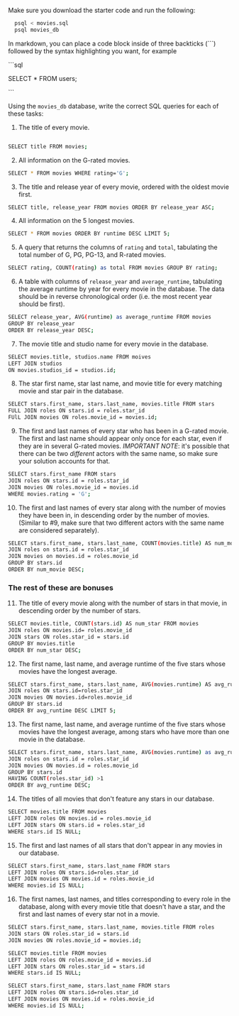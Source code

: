 Make sure you download the starter code and run the following:

```sh
  psql < movies.sql
  psql movies_db
```

In markdown, you can place a code block inside of three backticks (```) followed by the syntax highlighting you want, for example

\```sql

SELECT \* FROM users;

\```

Using the `movies_db` database, write the correct SQL queries for each of these tasks:

1.  The title of every movie.
```sh

SELECT title FROM movies;

```

2.  All information on the G-rated movies.

```sh
SELECT * FROM movies WHERE rating='G';
```

3.  The title and release year of every movie, ordered with the
    oldest movie first.

```sh
SELECT title, release_year FROM movies ORDER BY release_year ASC;
```

4.  All information on the 5 longest movies.

```sh
SELECT * FROM movies ORDER BY runtime DESC LIMIT 5;
```

5.  A query that returns the columns of `rating` and `total`, tabulating the
    total number of G, PG, PG-13, and R-rated movies.

```sh
SELECT rating, COUNT(rating) as total FROM movies GROUP BY rating;
```

6.  A table with columns of `release_year` and `average_runtime`,
    tabulating the average runtime by year for every movie in the database. The data should be in reverse chronological order (i.e. the most recent year should be first).

```sh
SELECT release_year, AVG(runtime) as average_runtime FROM movies
GROUP BY release_year
ORDER BY release_year DESC;
```

7.  The movie title and studio name for every movie in the
    database.

```sh
SELECT movies.title, studios.name FROM moives
LEFT JOIN studios
ON movies.studios_id = studios.id;
```

8.  The star first name, star last name, and movie title for every
    matching movie and star pair in the database.

```sh
SELECT stars.first_name, stars.last_name, movies.title FROM stars
FULL JOIN roles ON stars.id = roles.star_id
FUlL JOIN movies ON roles.movie_id = movies.id;
```

9.  The first and last names of every star who has been in a G-rated movie. The first and last name should appear only once for each star, even if they are in several G-rated movies. *IMPORTANT NOTE*: it's possible that there can be two *different* actors with the same name, so make sure your solution accounts for that.

```sh
SELECT stars.first_name FROM stars
JOIN roles ON stars.id = roles.star_id
JOIN movies ON roles.movie_id = movies.id
WHERE movies.rating = 'G';
```

10. The first and last names of every star along with the number
    of movies they have been in, in descending order by the number of movies. (Similar to #9, make sure
    that two different actors with the same name are considered separately).

```sh
SELECT stars.first_name, stars.last_name, COUNT(movies.title) AS num_movie FROM stars
JOIN roles on stars.id = roles.star_id
JOIN movies on movies.id = roles.movie_id
GROUP BY stars.id
ORDER BY num_movie DESC;
```
### The rest of these are bonuses

11. The title of every movie along with the number of stars in
    that movie, in descending order by the number of stars.

```sh
SELECT movies.title, COUNT(stars.id) AS num_star FROM movies
JOIN roles ON movies.id= roles.movie_id
JOIN stars ON roles.star_id = stars.id
GROUP BY movies.title
ORDER BY num_star DESC;
```

12. The first name, last name, and average runtime of the five
    stars whose movies have the longest average.

```sh
SELECT stars.first_name, stars.last_name, AVG(movies.runtime) AS avg_runtime FROM stars
JOIN roles ON stars.id=roles.star_id
JOIN movies ON movies.id=roles.movie_id
GROUP BY stars.id
ORDER BY avg_runtime DESC LIMIT 5;
```

13. The first name, last name, and average runtime of the five
    stars whose movies have the longest average, among stars who have more than one movie in the database.

```sh
SELECT stars.first_name, stars.last_name, AVG(movies.runtime) as avg_runtime FROM stars
JOIN roles on stars.id = roles.star_id
JOIN movies ON movies.id = roles.movie_id
GROUP BY stars.id
HAVING COUNT(roles.star_id) >1
ORDER BY avg_runtime DESC;
```

14. The titles of all movies that don't feature any stars in our
    database.

```sh
SELECT movies.title FROM movies
LEFT JOIN roles ON movies.id = roles.movie_id
LEFT JOIN stars ON stars.id = roles.star_id
WHERE stars.id IS NULL;
```

15. The first and last names of all stars that don't appear in any movies in our database.

```sh
SELECT stars.first_name, stars.last_name FROM stars
LEFT JOIN roles ON stars.id=roles.star_id
LEFT JOIN movies ON movies.id = roles.movie_id
WHERE movies.id IS NULL;
```

16. The first names, last names, and titles corresponding to every
    role in the database, along with every movie title that doesn't have a star, and the first and last names of every star not in a movie.

```sh
SELECT stars.first_name, stars.last_name, movies.title FROM roles
JOIN stars ON roles.star_id = stars.id
JOIN movies ON roles.movie_id = movies.id;

SELECT movies.title FROM movies
LEFT JOIN roles ON roles.movie_id = movies.id
LEFT JOIN stars ON roles.star_id = stars.id
WHERE stars.id IS NULL;

SELECT stars.first_name, stars.last_name FROM stars
LEFT JOIN roles ON stars.id=roles.star_id
LEFT JOIN movies ON movies.id = roles.movie_id
WHERE movies.id IS NULL;
```